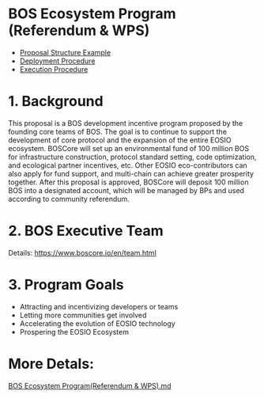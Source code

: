 # BOS Ecosystem Program (Referendum & WPS)
- [Proposal Structure Example](https://github.com/boscore/referendum/blob/master/Proposal%20Structure%20Example.md)   
- [Deployment Procedure](https://github.com/boscore/referendum/blob/master/Deployment_Procedure.md)
- [Execution Procedure](https://github.com/boscore/referendum/blob/master/Execution_Procedure.md)


# 1. Background

This proposal is a BOS development incentive program proposed by the founding core teams of BOS. The goal is to continue to support the development of core protocol and the expansion of the entire EOSIO ecosystem.
BOSCore will set up an environmental fund of 100 million BOS for infrastructure construction, protocol standard setting, code optimization, and ecological partner incentives, etc. Other EOSIO eco-contributors can also apply for fund support, and multi-chain can achieve greater prosperity together.
After this proposal is approved, BOSCore will deposit 100 million BOS into a designated account, which will be managed by BPs and used according to community referendum.

# 2. BOS Executive Team
Details:  https://www.boscore.io/en/team.html


# 3. Program Goals
* Attracting and incentivizing developers or teams
* Letting more communities get involved
* Accelerating the evolution of EOSIO technology
* Prospering the EOSIO Ecosystem


# More Detals:
[BOS Ecosystem Program(Referendum & WPS).md](https://github.com/boscore/Documentation/blob/master/Referendum_WPS/BOS%20Ecosystem%20Program(Referendum%20%26%20WPS).md)
